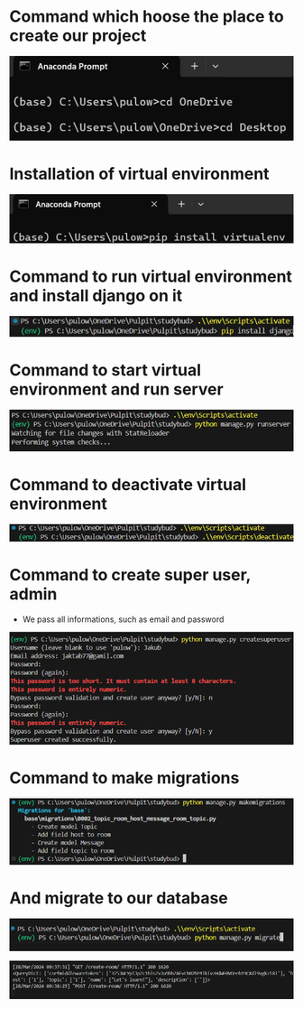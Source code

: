 
# Command which hoose the place to create our project
![](https://github.com/JakubTabor/Django_discord_like_project/blob/discord_like_website/Images/command_desktop.png)

# Installation of virtual environment
![](https://github.com/JakubTabor/Django_discord_like_project/blob/discord_like_website/Images/instalation_of_virtualenv.png)

# Command to run virtual environment and install django on it
![](https://github.com/JakubTabor/Django_discord_like_project/blob/discord_like_website/Images/installation_of_django_env.png)

# Command to start virtual environment and run server
![](https://github.com/JakubTabor/Django_discord_like_project/blob/main/Images/start_virtualenv_and_run_server.png)

# Command to deactivate virtual environment
![](https://github.com/JakubTabor/Django_discord_like_project/blob/discord_like_website/Images/deactivation.png)

# Command to create super user, admin
* We pass all informations, such as email and password

![](https://github.com/JakubTabor/Django_discord_like_project/blob/discord_like_website/Images/command_to_create_user.png)

# Command to make migrations
![](https://github.com/JakubTabor/Django_discord_like_project/blob/discord_like_website/Images/room_migrations.png)

# And migrate to our database
![](https://github.com/JakubTabor/Django_discord_like_project/blob/discord_like_website/Images/migration_command.png)

![](https://github.com/JakubTabor/Django_discord_like_project/blob/discord_like_website/Images/responce_to_the%20_backend.png)
